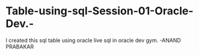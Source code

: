 # Table-using-sql-Session-01-Oracle-Dev.-
I created this sql table using oracle live sql in oracle dev gym. -ANAND PRABAKAR
